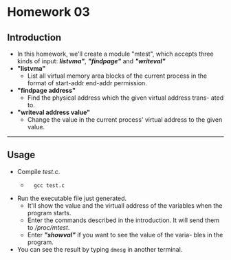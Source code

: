 # Homework 03

## Introduction

- In this homework, we'll  create a  module  "mtest", which
  accepts three kinds of input: ***listvma"***,  ***"findpage"***  and
  ***"writeval"***
- **"listvma"**
	- List all virtual  memory  area  blocks of the current process in
	  the format of start-addr end-addr permission.
- **"findpage address"**
	- Find the physical address which the given virtual address trans-
	  ated to.
- **"writeval address value"**
	- Change the value in  the current process' virtual address to the
	  given value.

----

## Usage

- Compile *test.c*.
	- ```shell=
		gcc test.c
		```
- Run the executable file just generated.
	- It'll show the value and the virtuall address of  the  variables
	  when the program starts.
	- Enter the commands described in the introduction.  It will  send
	  them to */proc/mtest*.
	- Enter ***"showval"*** if you want to see the value of the varia-
	  bles in the program.
- You can see the result by typing `dmesg` in another terminal.

